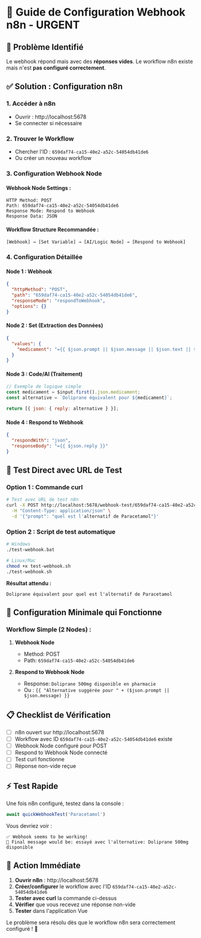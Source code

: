 # 🔧 Guide de Configuration Webhook n8n - URGENT

## 🚨 **Problème Identifié**

Le webhook répond mais avec des **réponses vides**. Le workflow n8n existe mais n'est **pas configuré correctement**.

## ✅ **Solution : Configuration n8n**

### 1. **Accéder à n8n**
- Ouvrir : http://localhost:5678
- Se connecter si nécessaire

### 2. **Trouver le Workflow**
- Chercher l'ID : `659daf74-ca15-40e2-a52c-54054db41de6`
- Ou créer un nouveau workflow

### 3. **Configuration Webhook Node**

#### **Webhook Node Settings :**
```
HTTP Method: POST
Path: 659daf74-ca15-40e2-a52c-54054db41de6
Response Mode: Respond to Webhook
Response Data: JSON
```

#### **Workflow Structure Recommandée :**
```
[Webhook] → [Set Variable] → [AI/Logic Node] → [Respond to Webhook]
```

### 4. **Configuration Détaillée**

#### **Node 1 : Webhook**
```json
{
  "httpMethod": "POST",
  "path": "659daf74-ca15-40e2-a52c-54054db41de6",
  "responseMode": "respondToWebhook",
  "options": {}
}
```

#### **Node 2 : Set (Extraction des Données)**
```json
{
  "values": {
    "medicament": "={{ $json.prompt || $json.message || $json.text || $json.input }}"
  }
}
```

#### **Node 3 : Code/AI (Traitement)**
```javascript
// Exemple de logique simple
const medicament = $input.first().json.medicament;
const alternative = `Doliprane équivalent pour ${medicament}`;

return [{ json: { reply: alternative } }];
```

#### **Node 4 : Respond to Webhook**
```json
{
  "respondWith": "json",
  "responseBody": "={{ $json.reply }}"
}
```

## 🧪 **Test Direct avec URL de Test**

### **Option 1 : Commande curl**
```bash
# Test avec URL de test n8n
curl -X POST http://localhost:5678/webhook-test/659daf74-ca15-40e2-a52c-54054db41de6 \
  -H "Content-Type: application/json" \
  -d '{"prompt": "quel est l'alternatif de Paracetamol"}'
```

### **Option 2 : Script de test automatique**
```bash
# Windows
./test-webhook.bat

# Linux/Mac
chmod +x test-webhook.sh
./test-webhook.sh
```

**Résultat attendu :**
```
Doliprane équivalent pour quel est l'alternatif de Paracetamol
```

## 🎯 **Configuration Minimale qui Fonctionne**

### **Workflow Simple (2 Nodes) :**

1. **Webhook Node**
   - Method: POST
   - Path: `659daf74-ca15-40e2-a52c-54054db41de6`

2. **Respond to Webhook Node**
   - Response: `Doliprane 500mg disponible en pharmacie`
   - Ou : `{{ "Alternative suggérée pour " + ($json.prompt || $json.message) }}`

## 📋 **Checklist de Vérification**

- [ ] n8n ouvert sur http://localhost:5678
- [ ] Workflow avec ID `659daf74-ca15-40e2-a52c-54054db41de6` existe
- [ ] Webhook Node configuré pour POST
- [ ] Respond to Webhook Node connecté
- [ ] Test curl fonctionne
- [ ] Réponse non-vide reçue

## ⚡ **Test Rapide**

Une fois n8n configuré, testez dans la console :

```javascript
await quickWebhookTest('Paracetamol')
```

Vous devriez voir :
```
✅ Webhook seems to be working!
🎯 Final message would be: essayé avec l'alternative: Doliprane 500mg disponible
```

## 🚀 **Action Immédiate**

1. **Ouvrir n8n** : http://localhost:5678
2. **Créer/configurer** le workflow avec l'ID `659daf74-ca15-40e2-a52c-54054db41de6`
3. **Tester avec curl** la commande ci-dessus
4. **Vérifier** que vous recevez une réponse non-vide
5. **Tester** dans l'application Vue

Le problème sera résolu dès que le workflow n8n sera correctement configuré ! 🎉